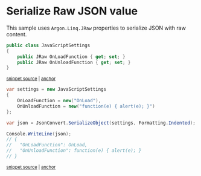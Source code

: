 # Serialize Raw JSON value

This sample uses `Argon.Linq.JRaw` properties to serialize JSON with raw content.

<!-- snippet: SerializeRawJsonTypes -->
<a id='snippet-serializerawjsontypes'></a>
```cs
public class JavaScriptSettings
{
    public JRaw OnLoadFunction { get; set; }
    public JRaw OnUnloadFunction { get; set; }
}
```
<sup><a href='/src/Tests/Documentation/Samples/Serializer/SerializeRawJson.cs#L7-L15' title='Snippet source file'>snippet source</a> | <a href='#snippet-serializerawjsontypes' title='Start of snippet'>anchor</a></sup>
<!-- endSnippet -->

<!-- snippet: SerializeRawJsonUsage -->
<a id='snippet-serializerawjsonusage'></a>
```cs
var settings = new JavaScriptSettings
{
    OnLoadFunction = new("OnLoad"),
    OnUnloadFunction = new("function(e) { alert(e); }")
};

var json = JsonConvert.SerializeObject(settings, Formatting.Indented);

Console.WriteLine(json);
// {
//   "OnLoadFunction": OnLoad,
//   "OnUnloadFunction": function(e) { alert(e); }
// }
```
<sup><a href='/src/Tests/Documentation/Samples/Serializer/SerializeRawJson.cs#L20-L36' title='Snippet source file'>snippet source</a> | <a href='#snippet-serializerawjsonusage' title='Start of snippet'>anchor</a></sup>
<!-- endSnippet -->
